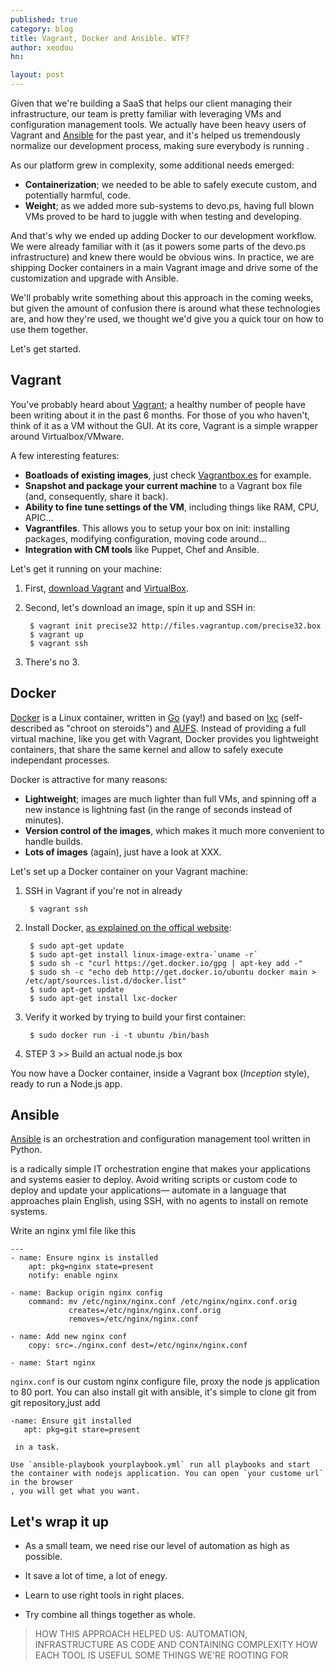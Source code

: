 ```yaml
---
published: true
category: blog
title: Vagrant, Docker and Ansible. WTF?
author: xeodou
hn:

layout: post
---
```


Given that we're building a SaaS that helps our client managing their infrastructure, our team is pretty familiar with leveraging VMs and configuration management tools. We actually have been heavy users of Vagrant and [Ansible](http://devo.ps/blog/2013/07/03/ansible-simply-kicks-ass.html) for the past year, and it's helped us tremendously normalize our development process, making sure everybody is running .

As our platform grew in complexity, some additional needs emerged:

- **Containerization**; we needed to be able to safely execute custom, and potentially harmful, code.
- **Weight**; as we added more sub-systems to devo.ps, having full blown VMs proved to be hard to juggle with when testing and developing.

And that's why we ended up adding Docker to our development workflow. We were already familiar with it (as it powers some parts of the devo.ps infrastructure) and knew there would be obvious wins. In practice, we are shipping Docker containers in a main Vagrant image and drive some of the customization and upgrade with Ansible.

We'll probably write something about this approach in the coming weeks, but given the amount of confusion there is around what these technologies are, and how they're used, we thought we'd give you a quick tour on how to use them together.

Let's get started.

## Vagrant

You've probably heard about [Vagrant](http://www.vagrantup.com/); a healthy number of people have been writing about it in the past 6 months. For those of you who haven't, think of it as a VM without the GUI. At its core, Vagrant is a simple wrapper around Virtualbox/VMware.

A few interesting features:

- **Boatloads of existing images**, just check [Vagrantbox.es](http://www.vagrantbox.es/) for example.
- **Snapshot and package your current machine** to a Vagrant box file (and, consequently, share it back).
- **Ability to fine tune settings of the VM**, including things like RAM, CPU, APIC...
- **Vagrantfiles**. This allows you to setup your box on init: installing packages, modifying configuration, moving code around...
- **Integration with CM tools** like Puppet, Chef and Ansible.

Let's get it running on your machine:

1. First, [download Vagrant](http://downloads.vagrantup.com/) and [VirtualBox](https://www.virtualbox.org/wiki/Downloads).
1. Second, let's download an image, spin it up and SSH in:

        $ vagrant init precise32 http://files.vagrantup.com/precise32.box
        $ vagrant up
        $ vagrant ssh

1. There's no 3.

## Docker

[Docker](http://docker.io) is a Linux container, written in [Go](http://golang.org) (yay!) and based on [lxc](http://en.wikipedia.org/wiki/LXC) (self-described as "chroot on steroids") and [AUFS](http://en.wikipedia.org/wiki/Aufs). Instead of providing a full virtual machine, like you get with Vagrant, Docker provides you lightweight containers, that share the same kernel and allow to safely execute independant processes.

Docker is attractive for many reasons:

- **Lightweight**; images are much lighter than full VMs, and spinning off a new instance is lightning fast (in the range of seconds instead of minutes).
- **Version control of the images**, which makes it much more convenient to handle builds.
- **Lots of images** (again), just have a look at XXX.

Let's set up a Docker container on your Vagrant machine:


1. SSH in Vagrant if you're not in already
   
        $ vagrant ssh

1. Install Docker, [as explained on the offical website](http://docs.docker.io/en/latest/installation/ubuntulinux/#id2):

        $ sudo apt-get update
        $ sudo apt-get install linux-image-extra-`uname -r`
        $ sudo sh -c "curl https://get.docker.io/gpg | apt-key add -"
        $ sudo sh -c "echo deb http://get.docker.io/ubuntu docker main > /etc/apt/sources.list.d/docker.list"
        $ sudo apt-get update
        $ sudo apt-get install lxc-docker

1. Verify it worked by trying to build your first container:

        $ sudo docker run -i -t ubuntu /bin/bash

1. STEP 3 >> Build an actual node.js box

You now have a Docker container, inside a Vagrant box (*Inception* style), ready to run a Node.js app.

## Ansible

[Ansible](http://ansible.cc) is an orchestration and configuration management tool written in Python.

is a radically simple IT orchestration engine that makes your applications and systems easier to deploy. Avoid writing scripts or custom code to deploy and update your applications— automate in a language that approaches plain English, using SSH, with no agents to install on remote systems.

Write an nginx yml file like this 

    ---
    - name: Ensure nginx is installed
        apt: pkg=nginx state=present
        notify: enable nginx

    - name: Backup origin nginx config
        command: mv /etc/nginx/nginx.conf /etc/nginx/nginx.conf.orig
                 creates=/etc/nginx/nginx.conf.orig
                 removes=/etc/nginx/nginx.conf

    - name: Add new nginx conf
        copy: src=./nginx.conf dest=/etc/nginx/nginx.conf

    - name: Start nginx

`nginx.conf` is our custom nginx configure file, proxy the node js application to 80 port.
You can also install git with ansible, it's simple to clone git from git repository,just add 

    -name: Ensure git installed 
       apt: pkg=git stare=present

     in a task.
    
    Use `ansible-playbook yourplaybook.yml` run all playbooks and start the container with nodejs application. You can open `your custome url` in the browser
    , you will get what you want.

## Let's wrap it up

* As a small team, we need rise our level of automation as high as possible.

* It save a lot of time, a lot of enegy.

* Learn to use right tools in right places.

* Try combine all things together as whole.


> HOW THIS APPROACH HELPED US: AUTOMATION, INFRASTRUCTURE AS CODE AND CONTAINING COMPLEXITY 
> HOW EACH TOOL IS USEFUL
> SOME THINGS WE'RE ROOTING FOR
